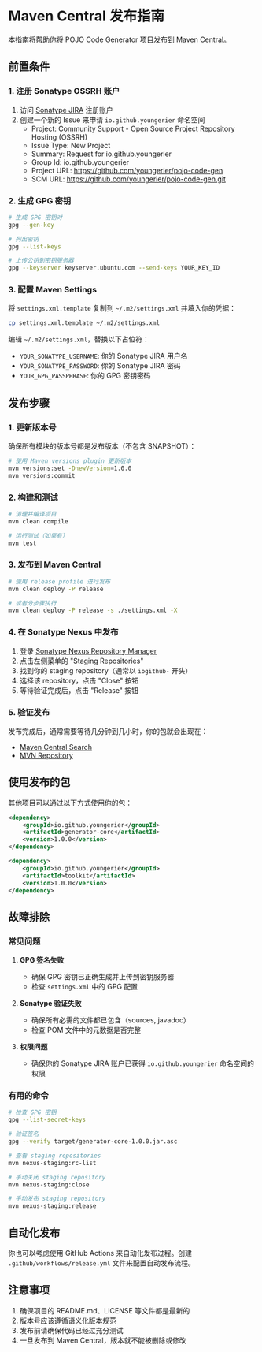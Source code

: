 # Maven Central 发布指南

本指南将帮助你将 POJO Code Generator 项目发布到 Maven Central。

## 前置条件

### 1. 注册 Sonatype OSSRH 账户

1. 访问 [Sonatype JIRA](https://issues.sonatype.org/secure/Signup!default.jspa) 注册账户
2. 创建一个新的 Issue 来申请 `io.github.youngerier` 命名空间
   - Project: Community Support - Open Source Project Repository Hosting (OSSRH)
   - Issue Type: New Project
   - Summary: Request for io.github.youngerier
   - Group Id: io.github.youngerier
   - Project URL: https://github.com/youngerier/pojo-code-gen
   - SCM URL: https://github.com/youngerier/pojo-code-gen.git

### 2. 生成 GPG 密钥

```bash
# 生成 GPG 密钥对
gpg --gen-key

# 列出密钥
gpg --list-keys

# 上传公钥到密钥服务器
gpg --keyserver keyserver.ubuntu.com --send-keys YOUR_KEY_ID
```

### 3. 配置 Maven Settings

将 `settings.xml.template` 复制到 `~/.m2/settings.xml` 并填入你的凭据：

```bash
cp settings.xml.template ~/.m2/settings.xml
```

编辑 `~/.m2/settings.xml`，替换以下占位符：
- `YOUR_SONATYPE_USERNAME`: 你的 Sonatype JIRA 用户名
- `YOUR_SONATYPE_PASSWORD`: 你的 Sonatype JIRA 密码
- `YOUR_GPG_PASSPHRASE`: 你的 GPG 密钥密码

## 发布步骤

### 1. 更新版本号

确保所有模块的版本号都是发布版本（不包含 SNAPSHOT）：

```bash
# 使用 Maven versions plugin 更新版本
mvn versions:set -DnewVersion=1.0.0
mvn versions:commit
```

### 2. 构建和测试

```bash
# 清理并编译项目
mvn clean compile

# 运行测试（如果有）
mvn test
```

### 3. 发布到 Maven Central

```bash
# 使用 release profile 进行发布
mvn clean deploy -P release

# 或者分步骤执行
mvn clean deploy -P release -s ./settings.xml -X
```

### 4. 在 Sonatype Nexus 中发布

1. 登录 [Sonatype Nexus Repository Manager](https://s01.oss.sonatype.org/)
2. 点击左侧菜单的 "Staging Repositories"
3. 找到你的 staging repository（通常以 `iogithub-` 开头）
4. 选择该 repository，点击 "Close" 按钮
5. 等待验证完成后，点击 "Release" 按钮

### 5. 验证发布

发布完成后，通常需要等待几分钟到几小时，你的包就会出现在：
- [Maven Central Search](https://search.maven.org/)
- [MVN Repository](https://mvnrepository.com/)

## 使用发布的包

其他项目可以通过以下方式使用你的包：

```xml
<dependency>
    <groupId>io.github.youngerier</groupId>
    <artifactId>generator-core</artifactId>
    <version>1.0.0</version>
</dependency>

<dependency>
    <groupId>io.github.youngerier</groupId>
    <artifactId>toolkit</artifactId>
    <version>1.0.0</version>
</dependency>
```

## 故障排除

### 常见问题

1. **GPG 签名失败**
   - 确保 GPG 密钥已正确生成并上传到密钥服务器
   - 检查 `settings.xml` 中的 GPG 配置

2. **Sonatype 验证失败**
   - 确保所有必需的文件都已包含（sources, javadoc）
   - 检查 POM 文件中的元数据是否完整

3. **权限问题**
   - 确保你的 Sonatype JIRA 账户已获得 `io.github.youngerier` 命名空间的权限

### 有用的命令

```bash
# 检查 GPG 密钥
gpg --list-secret-keys

# 验证签名
gpg --verify target/generator-core-1.0.0.jar.asc

# 查看 staging repositories
mvn nexus-staging:rc-list

# 手动关闭 staging repository
mvn nexus-staging:close

# 手动发布 staging repository
mvn nexus-staging:release
```

## 自动化发布

你也可以考虑使用 GitHub Actions 来自动化发布过程。创建 `.github/workflows/release.yml` 文件来配置自动发布流程。

## 注意事项

1. 确保项目的 README.md、LICENSE 等文件都是最新的
2. 版本号应该遵循语义化版本规范
3. 发布前请确保代码已经过充分测试
4. 一旦发布到 Maven Central，版本就不能被删除或修改